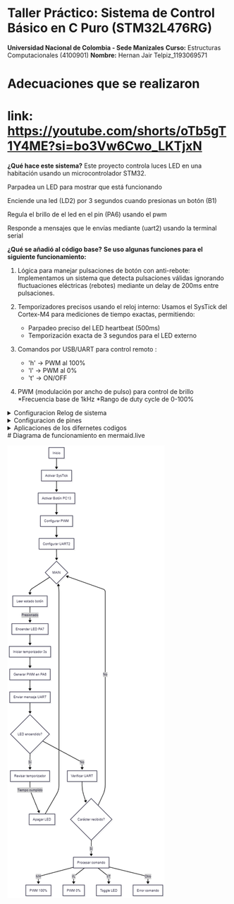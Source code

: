 # Taller Práctico: Sistema de Control Básico en C Puro (STM32L476RG)
 


**Universidad Nacional de Colombia - Sede Manizales**
**Curso:** Estructuras Computacionales (4100901)
**Nombre:** Hernan Jair Telpiz_1193069571

# Adecuaciones que se realizaron
# link:  https://youtube.com/shorts/oTb5gT1Y4ME?si=bo3Vw6Cwo_LKTjxN

**¿Qué hace este sistema?**
Este proyecto controla luces LED en una habitación usando un microcontrolador STM32. 

Parpadea un LED  para mostrar que está funcionando 

Enciende una led (LD2) por 3 segundos cuando presionas un botón (B1)

Regula el brillo de el led en el pin (PA6)  usando el pwm

Responde a mensajes que le envías mediante (uart2) usando la terminal serial 

**¿Qué se añadió al código base?**
**Se uso algunas funciones para el siguiente funcionamiento:**

1. Lógica para manejar pulsaciones de botón con anti-rebote:  Implementamos un sistema que detecta pulsaciones válidas ignorando fluctuaciones eléctricas (rebotes) mediante un delay de 200ms entre pulsaciones.

2. Temporizadores precisos usando el reloj interno: Usamos el SysTick del Cortex-M4 para mediciones de tiempo exactas, permitiendo:
    * Parpadeo preciso del LED heartbeat (500ms)
    * Temporización exacta de 3 segundos para el LED externo

3. Comandos por USB/UART para control remoto : 
    * 'h' -> PWM al 100% 
    * 'l' -> PWM al 0%
    * 't' -> ON/OFF

4. PWM (modulación por ancho de pulso) para control de brillo
    *Frecuencia base de 1kHz
    *Rango de duty cycle de 0-100%
<details>
  <summary>Configuracion Relog de sistema</summary>

* Frecuencia del reloj:
El sistema opera a 4 MHz usando el HSI como fuente de reloj principal.

## SysTick

* Características:

    * Acceso directo a registros 

    * Frecuencia de interrupción: 1 kHz (cada 1 ms)

    * Resolución temporal: 1 ms 

    * Uso:

        * Base de tiempo para el LED heartbeat (500 ms)

        * Temporizador de 3 segundos para el LED ON/OFF

        * Medición de intervalos para anti-rebote
## PWM
* Especificaciones:

    * Timer usado: TIM3, Canal 1 (PA6)

    * Rango de frecuencia: 100Hz a 10kHz configurable

    * Resolución PWM: 10 bits efectivos (0-100% en pasos de ~0.1%)

    * Duty cycle inicial: 70%

## Interrupciones

* Flujo de interrupciones:

    * Botón: EXTI → NVIC → EXTI15_10_IRQHandler()

    * UART: USART → NVIC → USART2_IRQHandler()

    * SysTick: Interrupción directa → SysTick_Handler()

</details>
<details>
  <summary>Configuracion de pines</summary>

1. Led Heratbeat(LD2 integrado):
    * Pin fisico : PA5
    * Indica la actividad del sistema (Parpadea cada 500ms)

**Configuracion**

* gpio_setup_pin(GPIOA, 5, GPIO_MODE_OUTPUT, 0);
*    GPIOA 5
* Modo  Salida (GPIO_MODE_OUTPUT)

2. LED Externo (Control ON/OFF):

    * Pin físico: PA7

    * Encendido manual o por temporizador

    * Se apaga automáticamente después de 3 segundos

    **Configuración:**

    - gpio_setup_pin(GPIOA, 7, GPIO_MODE_OUTPUT, 0);

    - GPIOA 7

    - Modo: Salida digital push-pull

3. LED PWM (Control de intensidad):

    * Pin físico: PA6

    * Control de brillo mediante PWM

    * Frecuencia base: 1kHz

    * Rango de intensidad: 0-100%

    **Configuración:**

    - gpio_setup_pin(GPIOA, 6, GPIO_MODE_AF, 2);

    - GPIOA 6

    - Modo: Función alternativa (GPIO_MODE_AF)

    - AF: 2 (TIM3_CH1) (Funcion alternatia)

4. Botón de Usuario (B1):

    * PC13

    * Detección de pulsaciones con anti-rebote

    * Genera interrupción en flanco de bajada

    **Configuración:**

    - gpio_setup_pin(GPIOC, 13, GPIO_MODE_INPUT, 0);

    - GPIOC 13

    - Entrada digital

    - Resistencia pull-up interna activada

5. UART TX (Comunicación serial):

    * Transmisión de datos a PC

    * Velocidad: 115200 baudios

    **Configuración:**

    - gpio_setup_pin(GPIOA, 2, GPIO_MODE_AF, 7);

    - GPIOA 2

    - Modo: Función alternativa

    - AF: 7 (USART2_TX)

6. UART RX (Comunicación serial):

    * Recepción de comandos desde PC

    * Eco automático de caracteres recibidos

    **Configuración:**

    -  gpio_setup_pin(GPIOA, 3, GPIO_MODE_AF, 7);

    -  GPIOA 3

    - Modo: Función alternativa

    -  AF: 7 (USART2_RX)
</details>

<details>
  <summary>Aplicaciones de los difernetes codigos</summary>

1. main.c 

* Propósito: Es el núcleo del programa. Aquí se inicializan todos los periféricos y se llama a la función principal de control.

**Detalles:**

* Llama a room_control_app_init() para configurar el estado inicial del LED.

* Inicia un bucle infinito donde el microcontrolador espera eventos (como interrupciones del botón o UART).

2. room_control.c/h

    * Propósito: Implementa la lógica principal del control de la habitación.

    **Detalles:**

    * Maneja el botón (con anti-rebote) para alternar el LED entre encendido/apagado.

    * Procesa comandos UART (H, L, T) para ajustar el brillo del LED.

    * Usa funciones de gpio.c, tim.c, y uart.c para interactuar con el hardware.

3. gpio.c/h

    * Propósito: Configura los pines del microcontrolador.

    **Detalles:**

    * Define el pin del LED como salida (ejemplo: PA5).

    * Configura el botón (ejemplo: PC13) como entrada con resistencia pull-up para evitar ruido.

4. uart.c/h

    * Propósito: Maneja la comunicación serial (UART) para recibir comandos y enviar mensajes.

    **Detalles:**

    *  Inicializa USART2 a 115200 baudios.

    * Proporciona funciones como uart2_send_string() para enviar mensajes (ejemplo: "LED encendido al 50%").

5. tim.c/h

    * Propósito: Configura el temporizador TIM3 para generar una señal PWM y controlar el brillo del LED.

    **Detalles:**

    * PWM en PA6 con frecuencia de 1 kHz y resolución de 10 bits (valores de 0 a 1023).

    * La función tim3_ch1_pwm_set_duty_cycle(50) ajusta el brillo al 50%.

6. systick.c/h

    * Propósito: Proporciona retardos precisos usando el temporizador SysTick del Cortex-M4.

    **Detalles:**

    * Se usa para el anti-rebote del botón (ejemplo: esperar 200 ms antes de leer otra pulsación).

    * Función clave: systick_get_current_ticks() para medir tiempo.

7. stm32l4xx_it.c

    * Propósito: Contiene las interrupciones (manejadores de eventos en tiempo real).

    **Detalles:**

    * EXTI (Interrupción del botón): Llama a room_control_on_button_press() cuando se presiona el botón.

    * USART2 (UART): Llama a room_control_on_uart_receive() cuando llega un comando por serial.

    * SysTick: Actualiza un contador interno para retardos.
    
</details>
# Diagrama de funcionamiento en mermaid.live

![HW Diagram](assets/Diagrama_Funcionamiento.png)